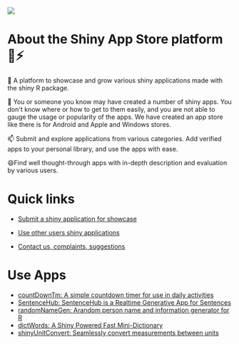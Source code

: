 [![](https://cdn.shinyappstore.com/img/rockybilly.regular_sas.webp)](https://shinyappstore.com)

# About the Shiny App Store platform 👋⚡

🔭 A platform to showcase and grow various shiny applications made with the shiny R package. 

👯 You or someone you know may have created a number of shiny apps. You don't know where or how to get to them easily, and you are not able to gauge the usage or popularity of the apps. We have created an app store like there is for Android and Apple and Windows stores.

📫 Submit and explore applications from various categories. Add verified apps to your personal library, and use the apps with ease.

😄Find well thought-through apps with in-depth description and evaluation by various users.

# Quick links

  - [Submit a shiny application for showcase](https://shinyappstore.com/apps-contr?submitnew=y)

  - [Use other users shiny applications](https://shinyappstore.com/search/apps)

  - [Contact us, complaints, suggestions](https://github.com/shinyappstore/Contact-us/issues)

# Use Apps

  - [countDownTm: A simple countdown timer for use in daily activities](https://github.com/shinyappstore/countDownTm)
  - [SentenceHub: SentenceHub is a Realtime Generative App for Sentences](https://github.com/shinyappstore/SentenceHub)
  - [randomNameGen: Arandom person name and information generator for R](https://github.com/shinyappstore/randomNameGen)
  - [dictWords: A Shiny Powered Fast Mini-Dictionary](https://github.com/shinyappstore/dictWords)
  - [shinyUnitConvert: Seamlessly convert measurements between units](https://github.com/shinyappstore/shinyUnitConvert)
